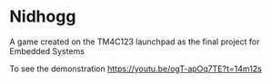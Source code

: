 # Nidhogg
A game created on the TM4C123 launchpad as the final project for Embedded Systems

To see the demonstration
https://youtu.be/ogT-apOq7TE?t=14m12s
